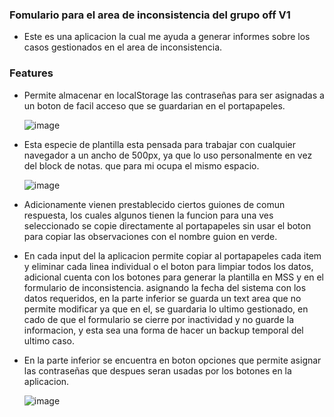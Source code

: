 
### Fomulario para el area de inconsistencia del grupo off V1

- Este es una aplicacion la cual me ayuda a generar informes sobre los casos gestionados en el area de inconsistencia.


### Features
- Permite almacenar en localStorage las contraseñas para ser asignadas a un boton de  facil acceso que se guardarian en el portapapeles.


   ![image](https://github.com/walviz/appInconsistencia/assets/115000755/03fcf212-6056-417f-a241-2deced77451c)

- Esta especie de plantilla esta pensada para trabajar con cualquier navegador a un ancho de 500px, ya que lo uso personalmente en vez del block de notas. que para mi ocupa el mismo espacio.


   ![image](https://github.com/walviz/appInconsistencia/assets/115000755/68c38efa-d1a1-49a2-a614-a895c7f13b50)

- Adicionamente vienen prestablecido ciertos guiones de comun respuesta, los cuales algunos tienen la funcion para una ves seleccionado se copie directamente al portapapeles sin usar el boton para copiar las observaciones con el nombre guion en verde.

- En cada input del la aplicacion permite copiar al portapapeles cada item y eliminar cada linea individual o el boton para limpiar todos los datos, adicional cuenta con los botones para generar la plantilla en MSS y en el formulario de inconsistencia. asignando la fecha del sistema con los datos requeridos, en la parte inferior se guarda un text area que no permite modificar ya que en el, se guardaria lo ultimo gestionado, en cado de que el formulario se cierre por inactividad y no guarde la informacion, y esta sea una forma de hacer un backup temporal del ultimo caso.

- En la parte inferior se encuentra en boton opciones que permite asignar las contraseñas que despues seran usadas por los botones en la aplicacion.


   ![image](https://github.com/walviz/appInconsistencia/assets/115000755/c178d42b-27f3-43e8-b55b-33d96e619a8e)

